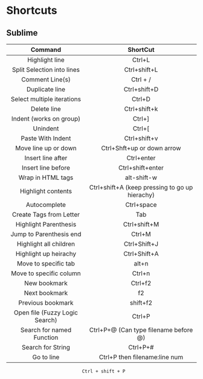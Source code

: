 # Shortcuts


## Sublime

|Command|ShortCut|
|:---:|:---:|
|Highlight line|				Ctrl+L|
|Split Selection into lines|	Ctrl+shift+L|
|Comment Line(s)| 				Ctrl + /|
|Duplicate line|				Ctrl+shift+D|
|Select multiple iterations|	Ctrl+D|
|Delete line|					Ctrl+shift+k|
|Indent (works on group)|		Ctrl+]|
|Unindent| 						Ctrl+[|
|Paste With Indent|				Ctrl+shift+v|
|Move line up or down|			Ctrl+Shft+up or down arrow|
|Insert line after|				Ctrl+enter|
|Insert line before|			Ctrl+shift+enter|
|Wrap in HTML tags|				alt-shift-w|
|Highlight contents| 			Ctrl+shift+A (keep pressing to go up hierachy)|
|Autocomplete|					Ctrl+space|
|Create Tags from Letter|		Tab|
|Highlight Parenthesis|			Ctrl+shift+M|
|Jump to Parenthesis end|		Ctrl+M|
|Highlight all children| 		Ctrl+Shift+J|
|Highlight up heirachy| 		Ctrl+Shift+A|
|Move to specific tab|			alt+n|
|Move to specific column|		Ctrl+n|
|New bookmark|					Ctrl+f2|
|Next bookmark|					f2|
|Previous bookmark|				shift+f2|
|Open file (Fuzzy Logic Search)|Ctrl+P|
|Search for named Function|		Ctrl+P+@ (Can type filename before @)|
|Search for String|				Ctrl+P+#|
|Go to line|					Ctrl+P then filename:line num|
								Ctrl + shift + P
